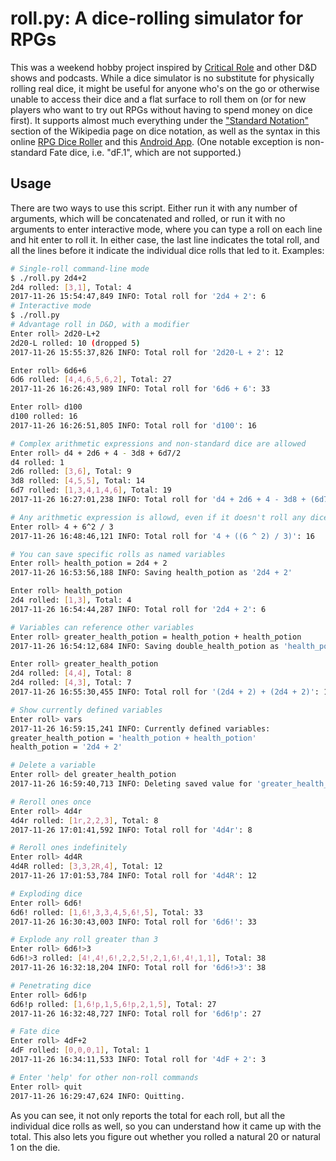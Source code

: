 # roll.py: A dice-rolling simulator for RPGs

This was a weekend hobby project inspired by [Critical Role][1] and
other D&D shows and podcasts. While a dice simulator is no substitute
for physically rolling real dice, it might be useful for anyone who's
on the go or otherwise unable to access their dice and a flat surface
to roll them on (or for new players who want to try out RPGs without
having to spend money on dice first). It supports almost much
everything under the ["Standard Notation"][2] section of the Wikipedia
page on dice notation, as well as the syntax in this online [RPG Dice
Roller][3] and this [Android App][4]. (One notable exception is
non-standard Fate dice, i.e. "dF.1", which are not supported.)

[1]: http://geekandsundry.com/shows/critical-role/
[2]: https://en.wikipedia.org/wiki/Dice_notation#Standard_notation
[3]: http://rpg.greenimp.co.uk/dice-roller/
[4]: https://www.critdice.com/roll-advanced-dice

## Usage

There are two ways to use this script. Either run it with any number
of arguments, which will be concatenated and rolled, or run it with no
arguments to enter interactive mode, where you can type a roll on each
line and hit enter to roll it. In either case, the last line indicates
the total roll, and all the lines before it indicate the individual
dice rolls that led to it. Examples:

```bash
# Single-roll command-line mode
$ ./roll.py 2d4+2
2d4 rolled: [3,1], Total: 4
2017-11-26 15:54:47,849 INFO: Total roll for '2d4 + 2': 6
# Interactive mode
$ ./roll.py
# Advantage roll in D&D, with a modifier
Enter roll> 2d20-L+2
2d20-L rolled: 10 (dropped 5)
2017-11-26 15:55:37,826 INFO: Total roll for '2d20-L + 2': 12

Enter roll> 6d6+6
6d6 rolled: [4,4,6,5,6,2], Total: 27
2017-11-26 16:26:43,989 INFO: Total roll for '6d6 + 6': 33

Enter roll> d100
d100 rolled: 16
2017-11-26 16:26:51,805 INFO: Total roll for 'd100': 16

# Complex arithmetic expressions and non-standard dice are allowed
Enter roll> d4 + 2d6 + 4 - 3d8 + 6d7/2
d4 rolled: 1
2d6 rolled: [3,6], Total: 9
3d8 rolled: [4,5,5], Total: 14
6d7 rolled: [1,3,4,1,4,6], Total: 19
2017-11-26 16:27:01,238 INFO: Total roll for 'd4 + 2d6 + 4 - 3d8 + (6d7 / 2)': 9.5

# Any arithmetic expression is allowd, even if it doesn't roll any dice
Enter roll> 4 + 6^2 / 3
2017-11-26 16:48:46,121 INFO: Total roll for '4 + ((6 ^ 2) / 3)': 16

# You can save specific rolls as named variables
Enter roll> health_potion = 2d4 + 2
2017-11-26 16:53:56,188 INFO: Saving health_potion as '2d4 + 2'

Enter roll> health_potion
2d4 rolled: [1,3], Total: 4
2017-11-26 16:54:44,287 INFO: Total roll for '2d4 + 2': 6

# Variables can reference other variables
Enter roll> greater_health_potion = health_potion + health_potion
2017-11-26 16:54:12,684 INFO: Saving double_health_potion as 'health_potion + health_potion'

Enter roll> greater_health_potion
2d4 rolled: [4,4], Total: 8
2d4 rolled: [4,3], Total: 7
2017-11-26 16:55:30,455 INFO: Total roll for '(2d4 + 2) + (2d4 + 2)': 19

# Show currently defined variables
Enter roll> vars
2017-11-26 16:59:15,241 INFO: Currently defined variables:
greater_health_potion = 'health_potion + health_potion'
health_potion = '2d4 + 2'

# Delete a variable
Enter roll> del greater_health_potion
2017-11-26 16:59:40,713 INFO: Deleting saved value for 'greater_health_potion'.

# Reroll ones once
Enter roll> 4d4r
4d4r rolled: [1r,2,2,3], Total: 8
2017-11-26 17:01:41,592 INFO: Total roll for '4d4r': 8

# Reroll ones indefinitely
Enter roll> 4d4R
4d4R rolled: [3,3,2R,4], Total: 12
2017-11-26 17:01:53,784 INFO: Total roll for '4d4R': 12

# Exploding dice
Enter roll> 6d6!
6d6! rolled: [1,6!,3,3,4,5,6!,5], Total: 33
2017-11-26 16:30:43,003 INFO: Total roll for '6d6!': 33

# Explode any roll greater than 3
Enter roll> 6d6!>3
6d6!>3 rolled: [4!,4!,6!,2,2,5!,2,1,6!,4!,1,1], Total: 38
2017-11-26 16:32:18,204 INFO: Total roll for '6d6!>3': 38

# Penetrating dice
Enter roll> 6d6!p
6d6!p rolled: [1,6!p,1,5,6!p,2,1,5], Total: 27
2017-11-26 16:32:48,727 INFO: Total roll for '6d6!p': 27

# Fate dice
Enter roll> 4dF+2
4dF rolled: [0,0,0,1], Total: 1
2017-11-26 16:34:11,533 INFO: Total roll for '4dF + 2': 3

# Enter 'help' for other non-roll commands
Enter roll> quit
2017-11-26 16:29:47,624 INFO: Quitting.
```

As you can see, it not only reports the total for each roll, but all
the individual dice rolls as well, so you can understand how it came
up with the total. This also lets you figure out whether you rolled a
natural 20 or natural 1 on the die.
